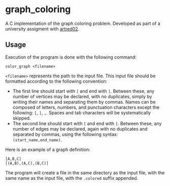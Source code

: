 # graph_coloring
A C implementation of the graph coloring problem. 
Developed as part of a university assigment with 
[artred02](https://github.com/artred02).

## Usage
Execution of the program is done with the following command:
``` shell
color_graph <filename>
```

`<filename>` represents the path to the input file. This input file should be
formatted according to the following convention:
- The first line should start with `[` and end with `]`. Between these, any
  number of vertices may be declared, with no duplicates, simply by writing
  their names and separating them by commas. Names can be composed of letters,
  numbers, and punctuation characters except the following: `[`, `]`, `,`.
  Spaces and tab characters will be systematically skipped.
- The second line should start with `[` and end with `]`. Between these, any
  number of edges may be declared, again with no duplicates and separated by
  commas, using the following syntax: `(start_name,end_name)`.

Here is an example of a graph definition:

``` text
[A,B,C]
[(A,B),(A,C),(B,C)]
```

The program will create a file in the same directory as the input file, with the
same name as the input file, with the `.colored` suffix appended.

